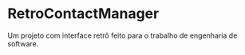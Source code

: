 # RetroContactManager
Um projeto com interface retrô feito para o trabalho de engenharia de software.
